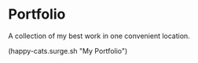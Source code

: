 # Portfolio

A collection of my best work in one convenient location.

(happy-cats.surge.sh "My Portfolio")

